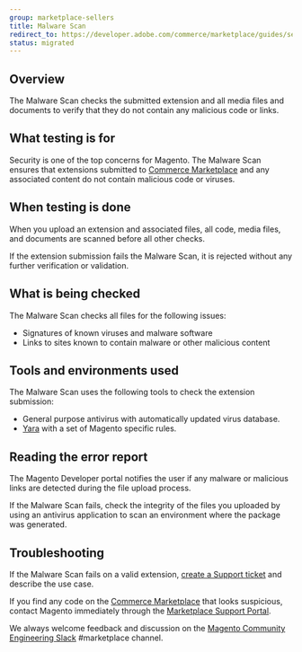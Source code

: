 ```yaml
---
group: marketplace-sellers
title: Malware Scan
redirect_to: https://developer.adobe.com/commerce/marketplace/guides/sellers/malware-scan/
status: migrated
---
```


## Overview

The Malware Scan checks the submitted extension and all media files and documents to verify that they do not contain any malicious code or links.

## What testing is for

Security is one of the top concerns for Magento. The Malware Scan ensures that extensions submitted to [Commerce Marketplace](https://marketplace.magento.com/) and any associated content do not contain malicious code or viruses.

## When testing is done

When you upload an extension and associated files, all code, media files, and documents are scanned before all other checks.

If the extension submission fails the Malware Scan, it is rejected without any further verification or validation.

## What is being checked

The Malware Scan checks all files for the following issues:

-  Signatures of known viruses and malware software
-  Links to sites known to contain malware or other malicious content

## Tools and environments used

The Malware Scan uses the following tools to check the extension submission:

-  General purpose antivirus with automatically updated virus database.
-  [Yara](https://github.com/virustotal/yara) with a set of Magento specific rules.

## Reading the error report

The Magento Developer portal notifies the user if any malware or malicious links are detected during the file upload process.

If the Malware Scan fails, check the integrity of the files you uploaded by using an antivirus application to scan an environment where the package was generated.

## Troubleshooting

If the Malware Scan fails on a valid extension, [create a Support ticket](https://marketplacesupport.magento.com/hc/en-us) and describe the use case.

If you find any code on the [Commerce Marketplace](https://marketplace.magento.com/) that looks suspicious, contact Magento immediately through the [Marketplace Support Portal](https://marketplacesupport.magento.com/hc/en-us).

We always welcome feedback and discussion on the [Magento Community Engineering Slack](https://magentocommeng.slack.com/archives/C7SL5CGDN) #marketplace channel.
